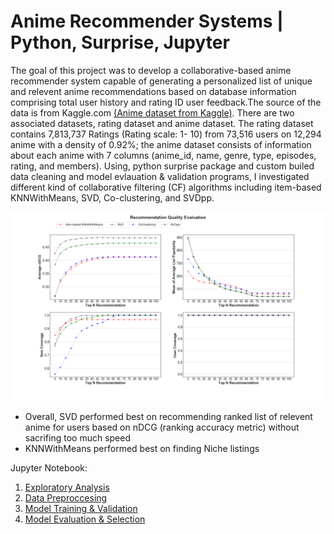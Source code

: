 # Anime Recommender Systems | Python, Surprise, Jupyter

The goal of this project was to develop a collaborative-based anime recommender system capable of generating a personalized list of unique and relevent anime recommendations based on database information comprising total user history and rating ID user feedback.The source of the data is from Kaggle.com [(Anime dataset from Kaggle)](https://www.kaggle.com/CooperUnion/anime-recommendations-database). There are two associated datasets, rating dataset and anime dataset. The rating dataset contains 7,813,737 Ratings (Rating scale: 1- 10) from 73,516 users on 12,294 anime with a density of 0.92%; the anime dataset consists of information about each anime with 7 columns (anime_id, name, genre, type, episodes, rating, and members). Using, python surprise package and custom builed data cleaning and model evlauation & validation programs, I investigated different kind of collaborative filtering (CF) algorithms including item-based KNNWithMeans, SVD, Co-clustering, and SVDpp. 


![model comparison & evalaution](/graph/recQualityPlot3.png)


* Overall, SVD performed best on recommending ranked list of relevent anime for users based on nDCG (ranking accuracy metric) without sacrifing too much speed
* KNNWithMeans performed best on finding Niche listings


Jupyter Notebook:

1. [Exploratory Analysis](/Jupyter%20notebook/Jason_Anime_recommender_system-EDA_of_original_anime_datasets.ipynb)
2. [Data Preproccesing](/Jupyter%20notebook/Jason_Anime_recommender_system_Data_Preproccessing.ipynb)
3. [Model Training & Validation](/Jupyter%20notebook/Jason_Anime_recommender_system_Model%20training.ipynb)
4. [Model Evaluation & Selection](/Jupyter%20notebook/Jason_Anime_recommender_system_Model%20Evaluation_and_Comparsion.ipynb)
